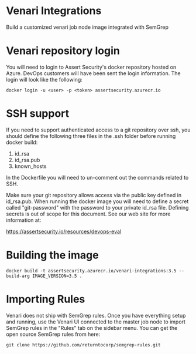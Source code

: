 # Venari Integrations
Build a customized venari job node image integrated with SemGrep

# Venari repository login

You will need to login to Assert Security's docker repository hosted on Azure. DevOps customers will have been sent the login information.  The login will look like the following:

````
docker login -u <user> -p <token> assertsecurity.azurecr.io
````

# SSH support
If you need to support authenticated access to a git repository over ssh, you should define the following three files in the .ssh folder before running docker build:

1) id_rsa
2) id_rsa.pub
3) known_hosts

In the Dockerfile you will need to un-comment out the commands related to SSH.

Make sure your git repository allows access via the public key defined in id_rsa.pub.  When running the docker image you will need to define a secret called "git-password" with the password to your private id_rsa file.  Defining secrets is out of scope for this document.  See our web site for more information at:

https://assertsecurity.io/resources/devops-eval

# Building the image

````
docker build -t assertsecurity.azurecr.io/venari-integrations:3.5 --build-arg IMAGE_VERSION=3.5 .
````

# Importing Rules

Venari does not ship with SemGrep rules.  Once you have everything setup and running, use the Venari UI connected to the master job node to import SemGrep rules in the "Rules" tab on the sidebar menu.  You can get the open source SemGrep rules from here:

````
git clone https://github.com/returntocorp/semgrep-rules.git
````